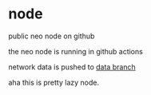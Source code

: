 # node

public neo node on github

the neo node is running in github actions

network data is pushed to [data branch](https://github.com/lazynode/node/tree/data)

aha this is pretty lazy node.
